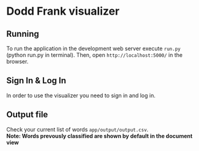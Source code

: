 Dodd Frank visualizer 
=========

Running
-------

To run the application in the development web server execute `run.py` (python run.py in terminal). Then, open `http://localhost:5000/` in the browser. 


Sign In & Log In
-------
In order to use the visualizer you need to sign in and log in. 

 
Output file
------- 
Check your current list of words `app/output/output.csv`.  
**Note: Words prevously classified are shown by default in the document view**



 



